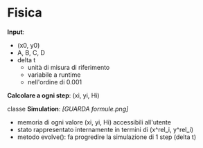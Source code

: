 # Fisica

**Input**:
- (x0, y0)
- A, B, C, D
- delta t
    - unità di misura di riferimento
    - variabile a runtime
    - nell'ordine di 0.001

**Calcolare a ogni step**: (xi, yi, Hi)

classe **Simulation**: *[GUARDA formule.png]*
- memoria di ogni valore (xi, yi, Hi) accessibili all'utente
- stato rappresentato internamente in termini di (x^rel_i, y^rel_i)
- metodo evolve(): fa progredire la simulazione di 1 step (delta t)
